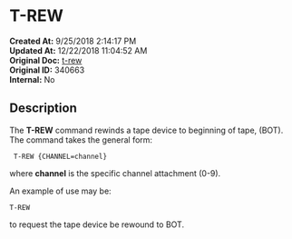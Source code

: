 # T-REW

**Created At:** 9/25/2018 2:14:17 PM  
**Updated At:** 12/22/2018 11:04:52 AM  
**Original Doc:** [t-rew](https://docs.jbase.com/49399-tape/t-rew)  
**Original ID:** 340663  
**Internal:** No  


## Description 

The **T-REW** command rewinds a tape device to beginning of tape, (BOT). The command takes the general form:

```
 T-REW {CHANNEL=channel}
```

where **channel** is the specific channel attachment (0-9).

An example of use may be:

```
T-REW
```

to request the tape device be rewound to BOT.
